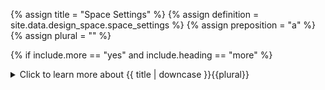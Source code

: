 <!--------------------------------------------- TITLE AND DEFINITION starts -->

{% assign title = "Space Settings" %}
{% assign definition = site.data.design_space.space_settings %}
{% assign preposition = "a" %}
{% assign plural = "" %}

<!--------------------------------------------- TITLE AND DEFINITION ends -->

{% if include.more == "yes" and include.heading == "more" %}
<details class='detailsCollapsible'><summary class='nobr'>Click to learn more about {{ title | downcase }}{{plural}}
</summary>
{% endif %}

{% if include.heading != "" and include.heading != "more" %}
{{include.heading}} {{title}}
{% endif %}

{% if include.icon != "no" %} 

{% if include.table == "yes" and include.icon != "no" %}
<table class='definitionTable'><tr><td>
{% endif %}

<img src='images/icons/nodes/png{{include.icon}}/{{ title | downcase | replace: " ", "-" }}.png' />

{% if include.table == "yes" and include.icon != "no" %}
</td><td>
{% endif %}

{% endif %}

{% if include.definition == "bold" %}
<strong>{{ definition }}</strong>
{% else %}
{% if include.definition != "no" %}
{{ definition }}
{% endif %}
{% endif %}

{% if include.table == "yes" and include.icon != "no" %}
</td></tr></table>
{% endif %}

{% if include.more == "yes" and include.content == "more" and include.heading != "more" %}
<details class='detailsCollapsible'><summary class='nobr'>Click to learn more about {{ title | downcase }}{{plural}}
</summary>
{% endif %}

{% if include.content != "no" %}

<!--------------------------------------------- CONTENT starts -->

XXXXXXXXXXXXXXXXXXXXXXXXXXXXXXXXXXXXXXXXXXXXXXXXXXXXXX

<!--------------------------------------------- CONTENT ends -->

{% endif %}

{% if include.more == "yes" and include.content != "more" and include.heading != "more" %}
<details class='detailsCollapsible'><summary class='nobr'>Click to learn more about {{ title | downcase }}{{plural}}
</summary>
{% endif %}

{% if include.adding != "" %}

{{include.adding}} Adding {{preposition}} {{title}} Node

<!--------------------------------------------- ADDING starts -->

To add the {{ title | downcase }} node, select *Add {{ title }}* on the parent node menu. 

<!--------------------------------------------- ADDING ends -->

{% endif %}

{% if include.configuring != "" %}

{{include.configuring}} Configuring the {{title}}

<!--------------------------------------------- CONFIGURING starts -->

Select *Configure* on the menu to access the configuration.

```json
{
    "node": {
        "distancePercentage": 60,
        "radiusPercentage": 85,
        "massPercentage": 100,
        "menuItem": {
            "widthPercentage": 100,
            "heightPercentage": 60,
            "radiusPercentage": 90
        }
    },
    "physics": false
}
```

* ```node``` refers to every node in the design space.

* ```distancePercentage``` is the reference distance applied as a percentage of an arbitrary default distance separating a node from it's parent node, assigned to the medium distance setting (gree marking) of the **Distance to Parent** setting on the menu.

* ```radiusPercentage``` is the radius of the circular nodes' menu applied as a percentage of an arbitrary default radius.

* ```massPercentage``` is the refernce mass of nodes that affect the attraction and repulsion of the environment's pysics whe the physics setting is set to ```true```.

* ```menuItem``` refers to the items on the right-hand side of nodes' menus.

* ```widthPercentage``` is the reference width of an item applied as a percentage of an arbitrary default width.

* ```heightPercentage``` is the reference height of an item applied as a percentage of an arbitrary default height.

* ```radiusPercentage``` is the reference radious of the circular matrix that governs the distribution of items in the circular menu. Larger numbers cause items to spread appart while smaller numbers makes items lie closer to each other. 

* ```physics``` determines wether the environment is static (```false```) or dynamic (```true```). When physics is set to ```true```, nodes in the design space are affected by th gravitational pull and repulsion of other nodes.

<!--------------------------------------------- CONFIGURING ends -->

{% endif %}

{% if include.starting != "" %}

{{include.starting}} Starting {{preposition}} {{title}}

<!--------------------------------------------- STARTING starts -->

XXXXXXXXXXXXXXXXXXXXXXXXXXXXXXXXXXXXXXXXXXXXXXXXXXXXXX

<!--------------------------------------------- STARTING ends -->

{% endif %}

{% if include.more == "yes" %}
</details>
{% endif %}